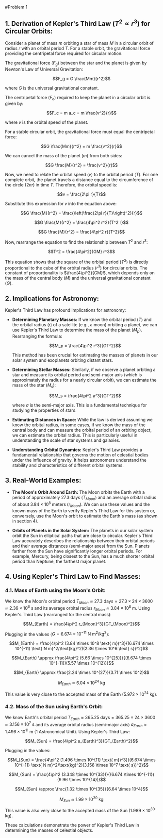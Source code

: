 #Problem 1
## 1. Derivation of Kepler's Third Law ($T^2 \propto r^3$) for Circular Orbits:

Consider a planet of mass $m$ orbiting a star of mass $M$ in a circular orbit of radius $r$ with an orbital period $T$. For a stable orbit, the gravitational force providing the centripetal force required for circular motion.

The gravitational force ($F_g$) between the star and the planet is given by Newton's Law of Universal Gravitation:

$$F_g = G \frac{Mm}{r^2}$$

where $G$ is the universal gravitational constant.

The centripetal force ($F_c$) required to keep the planet in a circular orbit is given by:

$$F_c = m a_c = m \frac{v^2}{r}$$

where $v$ is the orbital speed of the planet.

For a stable circular orbit, the gravitational force must equal the centripetal force:

$$G \frac{Mm}{r^2} = m \frac{v^2}{r}$$

We can cancel the mass of the planet ($m$) from both sides:

$$G \frac{M}{r^2} = \frac{v^2}{r}$$

Now, we need to relate the orbital speed ($v$) to the orbital period ($T$). For one complete orbit, the planet travels a distance equal to the circumference of the circle ($2\pi r$) in time $T$. Therefore, the orbital speed is:

$$v = \frac{2\pi r}{T}$$

Substitute this expression for $v$ into the equation above:

$$G \frac{M}{r^2} = \frac{\left(\frac{2\pi r}{T}\right)^2}{r}$$

$$G \frac{M}{r^2} = \frac{4\pi^2 r^2}{T^2 r}$$

$$G \frac{M}{r^2} = \frac{4\pi^2 r}{T^2}$$

Now, rearrange the equation to find the relationship between $T^2$ and $r^3$:

$$T^2 = \frac{4\pi^2}{GM} r^3$$

This equation shows that the square of the orbital period ($T^2$) is directly proportional to the cube of the orbital radius ($r^3$) for circular orbits. The constant of proportionality is $\frac{4\pi^2}{GM}$, which depends only on the mass of the central body ($M$) and the universal gravitational constant ($G$).

## 2. Implications for Astronomy:

Kepler's Third Law has profound implications for astronomy:

* **Determining Planetary Masses:** If we know the orbital period ($T$) and the orbital radius ($r$) of a satellite (e.g., a moon) orbiting a planet, we can use Kepler's Third Law to determine the mass of the planet ($M_p$). Rearranging the formula:

    $$M_p = \frac{4\pi^2 r^3}{GT^2}$$

    This method has been crucial for estimating the masses of planets in our solar system and exoplanets orbiting distant stars.

* **Determining Stellar Masses:** Similarly, if we observe a planet orbiting a star and measure its orbital period and semi-major axis (which is approximately the radius for a nearly circular orbit), we can estimate the mass of the star ($M_s$):

    $$M_s = \frac{4\pi^2 a^3}{GT^2}$$

    where $a$ is the semi-major axis. This is a fundamental technique for studying the properties of stars.

* **Estimating Distances in Space:** While the law is derived assuming we know the orbital radius, in some cases, if we know the mass of the central body and can measure the orbital period of an orbiting object, we can estimate the orbital radius. This is particularly useful in understanding the scale of star systems and galaxies.

* **Understanding Orbital Dynamics:** Kepler's Third Law provides a fundamental relationship that governs the motion of celestial bodies under the influence of gravity. It helps astronomers understand the stability and characteristics of different orbital systems.

## 3. Real-World Examples:

* **The Moon's Orbit Around Earth:** The Moon orbits the Earth with a period of approximately 27.3 days ($T_{Moon}$) and an average orbital radius of about $3.84 \times 10^8$ meters ($r_{Moon}$). We can use these values and the known mass of the Earth to verify Kepler's Third Law for this system or, conversely, use the Moon's orbit to estimate the Earth's mass (as shown in section 4).

* **Orbits of Planets in the Solar System:** The planets in our solar system orbit the Sun in elliptical paths that are close to circular. Kepler's Third Law accurately describes the relationship between their orbital periods and their average distances (semi-major axes) from the Sun. Planets farther from the Sun have significantly longer orbital periods. For example, Mercury, being closest to the Sun, has a much shorter orbital period than Neptune, the farthest major planet.

## 4. Using Kepler's Third Law to Find Masses:

### 4.1. Mass of Earth using the Moon's Orbit:

We know the Moon's orbital period $T_{Moon} \approx 27.3 \text{ days} = 27.3 \times 24 \times 3600 \approx 2.36 \times 10^6 \text{ s}$ and its average orbital radius $r_{Moon} \approx 3.84 \times 10^8 \text{ m}$. Using Kepler's Third Law (rearranged for the central mass):

$$M_{Earth} = \frac{4\pi^2 r_{Moon}^3}{GT_{Moon}^2}$$

Plugging in the values ($G = 6.674 \times 10^{-11} \text{ N m}^2/\text{kg}^2$):

$$M_{Earth} = \frac{4\pi^2 (3.84 \times 10^8 \text{ m})^3}{(6.674 \times 10^{-11} \text{ N m}^2/\text{kg}^2)(2.36 \times 10^6 \text{ s})^2}$$

$$M_{Earth} \approx \frac{4\pi^2 (5.66 \times 10^{25})}{(6.674 \times 10^{-11})(5.57 \times 10^{12})}$$

$$M_{Earth} \approx \frac{2.24 \times 10^{27}}{3.71 \times 10^2}$$

$$M_{Earth} \approx 6.04 \times 10^{24} \text{ kg}$$

This value is very close to the accepted mass of the Earth ($5.972 \times 10^{24} \text{ kg}$).

### 4.2. Mass of the Sun using Earth's Orbit:

We know Earth's orbital period $T_{Earth} \approx 365.25 \text{ days} = 365.25 \times 24 \times 3600 \approx 3.156 \times 10^7 \text{ s}$ and its average orbital radius (semi-major axis) $a_{Earth} \approx 1.496 \times 10^{11} \text{ m}$ (1 Astronomical Unit). Using Kepler's Third Law:

$$M_{Sun} = \frac{4\pi^2 a_{Earth}^3}{GT_{Earth}^2}$$

Plugging in the values:

$$M_{Sun} = \frac{4\pi^2 (1.496 \times 10^{11} \text{ m})^3}{(6.674 \times 10^{-11} \text{ N m}^2/\text{kg}^2)(3.156 \times 10^7 \text{ s})^2}$$

$$M_{Sun} = \frac{4\pi^2 (3.348 \times 10^{33})}{(6.674 \times 10^{-11})(9.96 \times 10^{14})}$$

$$M_{Sun} \approx \frac{1.32 \times 10^{35}}{6.64 \times 10^4}$$

$$M_{Sun} \approx 1.99 \times 10^{30} \text{ kg}$$

This value is also very close to the accepted mass of the Sun ($1.989 \times 10^{30} \text{ kg}$).

These calculations demonstrate the power of Kepler's Third Law in determining the masses of celestial objects.
